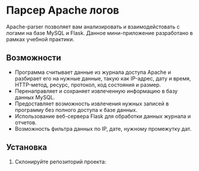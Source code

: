 <h1>Парсер Apache логов</h1>
Apache-parser позволяет вам анализировать и взаимодейстовать с логами на базе MySQL и Flask. Данное мини-приложение разработано в рамках учебной практики.

<h2>Возможности</h2>
<ul style="list-style-type: square;">
  
  <li>Программа считывает данные из журнала доступа Apache и разбирает его на нужные данные, такую как IP-адрес, дату и время, HTTP-метод, ресурс, протокол, код состояния и размер.</li>
  <li>Перенаправляет и сохраняет извлеченную информацию в базу данных MySQL.</li>
  <li>Предоставляет возможность извлечения нужных записей в программу без полного доступа к базе данных.</li>
  <li>Использование веб-сервера Flask для обработки данных журнала и отчетов.</li>
  <li>Возможность фильтра данных по IP, дате, нужному промежутку дат.</li>

</ul>

<h2>Установка</h2>
 
1. Склонируйте репозиторий проекта:

   
